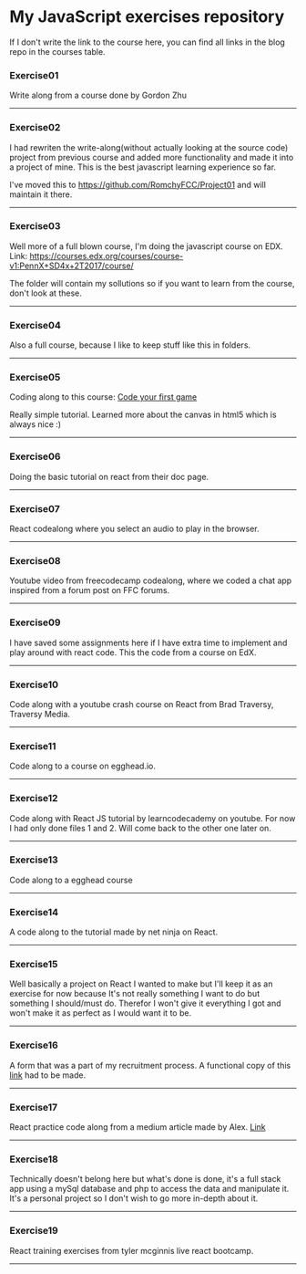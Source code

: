 # My JavaScript exercises repository

If I don't write the link to the course here, you can find all links in the blog repo in the courses table.


### Exercise01



Write along from a course done by Gordon Zhu



---



### Exercise02



I had rewriten the write-along(without actually looking at the source code) project from previous course and added more functionality and made it into a project of mine. This is the best javascript learning experience so far.

I've moved this to https://github.com/RomchyFCC/Project01 and will maintain it there.



---

### Exercise03

Well more of a full blown course, I'm doing the javascript course on EDX.
Link: https://courses.edx.org/courses/course-v1:PennX+SD4x+2T2017/course/

The folder will contain my sollutions so if you want to learn from the course, don't look at these.

---

### Exercise04

Also a full course, because I like to keep stuff like this in folders.

---

### Exercise05

Coding along to this course: [Code your first game](https://www.udemy.com/code-your-first-game)

Really simple tutorial. Learned more about the canvas in html5 which is always nice :)

---

### Exercise06

Doing the basic tutorial on react from their doc page.

---

### Exercise07

React codealong where you select an audio to play in the browser.

---

### Exercise08

Youtube video from freecodecamp codealong, where we coded a chat app inspired from a forum post on FFC forums.

---

### Exercise09

I have saved some assignments here if I have extra time to implement and play around with react code.
This the code from a course on EdX.

---

### Exercise10

Code along with a youtube crash course on React from Brad Traversy, Traversy Media.

---

### Exercise11

Code along to a course on egghead.io.

---

### Exercise12

Code along with React JS tutorial by learncodecademy on youtube. For now I had only done files 1 and 2. Will come back to the other one later on.

---

### Exercise13

Code along to a egghead course

---

### Exercise14

A code along to the tutorial made by net ninja on React.

---

### Exercise15

Well basically a project on React I wanted to make but I'll keep it as an exercise for now because It's not really something I want to do but something I should/must do. Therefor I won't give it everything I got and won't make it as perfect as I would want it to be.

---

### Exercise16

A form that was a part of my recruitment process.
A functional copy of this [link](https://dribbble.com/shots/3767209-Discover-Form) had to be made.

---

### Exercise17

React practice code along from a medium article made by Alex. [Link](https://medium.freecodecamp.org/evolving-patterns-in-react-116140e5fe8f)

---

### Exercise18

Technically doesn't belong here but what's done is done, it's a full stack app using a mySql database and php to access the data and manipulate it.
It's a personal project so I don't wish to go more in-depth about it.

---

### Exercise19

React training exercises from tyler mcginnis live react bootcamp.

---